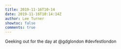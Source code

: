 ```yaml
---
title: 2019-11-16T10-14
date: 2019-11-16T10:14:14Z
author: Lee Turner
showtoc: false
comments: true
---
```


Geeking out for the day at @gdglondon #devfestlondon

